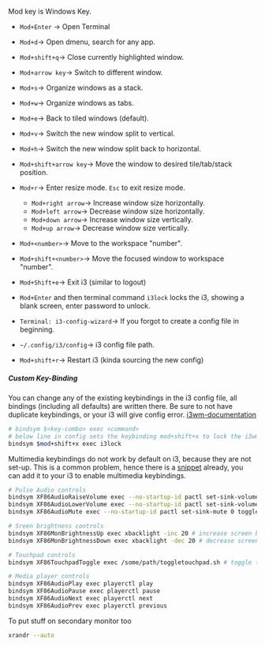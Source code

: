 Mod key is Windows Key.

- `Mod+Enter` -> Open Terminal
- `Mod+d`-> Open dmenu, search for any app.
- `Mod+shift+q`-> Close currently highlighted window.
- `Mod+arrow key`-> Switch to different window.
- `Mod+s`-> Organize windows as a stack.
- `Mod+w`-> Organize windows as tabs.
- `Mod+e`-> Back to tiled windows (default).
- `Mod+v`-> Switch the new window split to vertical.
- `Mod+h`-> Switch the new window split back to horizontal.
- `Mod+shift+arrow key`-> Move the window to desired tile/tab/stack position.
- `Mod+r`-> Enter resize mode. `Esc` to exit resize mode.
	- `Mod+right arrow`-> Increase window size horizontally.
	- `Mod+left arrow`-> Decrease window size horizontally.
	- `Mod+down arrow`-> Increase window size vertically.
	- `Mod+up arrow`-> Decrease window size vertically.
- `Mod+<number>`-> Move to the workspace "number".
- `Mod+shift+<number>`-> Move the focused window to workspace "number".
- `Mod+Shift+e`-> Exit i3 (similar to logout)
- `Mod+Enter` and then terminal command `i3lock` locks the i3, showing a blank screen, enter password to unlock.


- `Terminal: i3-config-wizard`-> If you forgot to create a config file in beginning.
- `~/.config/i3/config`-> i3 config file path.
- `Mod+shift+r`-> Restart i3 (kinda sourcing the new config)

##### Custom Key-Binding

You can change any of the existing keybindings in the i3 config file, all bindings (including all defaults) are written there. Be sure to not have duplicate keybindings, or your i3 will give config error.
[i3wm-documentation](https://www.i3wm.org/docs/)

```bash
# bindsym $<key-combo> exec <command>
# below line in config sets the keybinding mod+shift+x to lock the i3wm screen.
bindsym $mod+shift+x exec i3lock
```

Multimedia keybindings do not work by default on i3, because they are not set-up. This is a common problem, hence there is a [snippet](https://faq.i3wm.org/question/3747/enabling-multimedia-keys.1.html) already, you can add it to your i3 to enable multimedia keybindings.
```bash
# Pulse Audio controls
bindsym XF86AudioRaiseVolume exec --no-startup-id pactl set-sink-volume 0 +5% #increase sound volume
bindsym XF86AudioLowerVolume exec --no-startup-id pactl set-sink-volume 0 -5% #decrease sound volume
bindsym XF86AudioMute exec --no-startup-id pactl set-sink-mute 0 toggle # mute sound

# Sreen brightness controls
bindsym XF86MonBrightnessUp exec xbacklight -inc 20 # increase screen brightness
bindsym XF86MonBrightnessDown exec xbacklight -dec 20 # decrease screen brightness

# Touchpad controls
bindsym XF86TouchpadToggle exec /some/path/toggletouchpad.sh # toggle touchpad

# Media player controls
bindsym XF86AudioPlay exec playerctl play
bindsym XF86AudioPause exec playerctl pause
bindsym XF86AudioNext exec playerctl next
bindsym XF86AudioPrev exec playerctl previous
```

To put stuff on secondary monitor too
```bash
xrandr --auto
```
